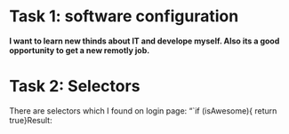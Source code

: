#  Task 1: software configuration
**I want to learn new thinds about IT and develope myself. Also its a good opportunity to get a new remotly job.**

#  Task 2: Selectors
There are selectors which I found on login page:
“`if (isAwesome){  return true}Result:

